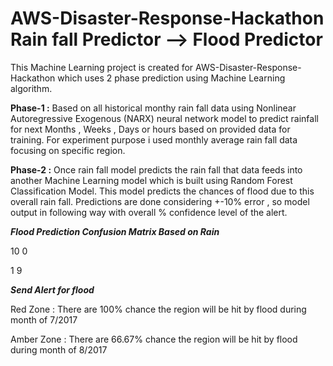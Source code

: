 # AWS-Disaster-Response-Hackathon Rain fall Predictor --> Flood Predictor

This Machine Learning project is created for AWS-Disaster-Response-Hackathon which uses 2 phase prediction using Machine Learning algorithm.

**Phase-1 :** Based on all historical monthy rain fall data using Nonlinear Autoregressive Exogenous (NARX) neural network model to predict rainfall for next Months , Weeks , Days or hours based on provided data for training.
For experiment purpose i used monthly average rain fall data focusing on specific region.

**Phase-2 :** Once rain fall model predicts the rain fall that data feeds into another Machine Learning model which is built using Random Forest Classification Model. This model predicts the chances of flood due to this overall rain fall.
Predictions are done considering +-10% error , so model output in following way with overall % confidence level of the alert.

 ***************Flood Prediction Confusion Matrix Based on Rain***************
 
10  0

1   9 

 
 ***************Send Alert for flood***************
 
Red Zone : There are 100% chance the region will be hit by flood during month of 7/2017

Amber Zone : There are 66.67% chance the region will be hit by flood during month of 8/2017 
